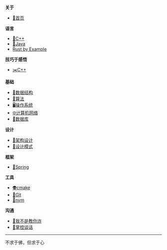 **关于**
- [🦍首页](README.md)

**语言**
- [🚀C++](doc/c++.md)
- [👻Java](doc/java.md)
- [Rust by Example](doc/readbook/Rust_By_Example.md)

**技巧于感悟**
- [✂️C++](doc/c++_skill.md)

**基础**
- [🧱数据结构](doc/data_structure.md)
- [🤞算法](doc/algorithm.md)
- [🖥️操作系统](doc/operating_system.md)
- [🌐计算机网络](doc/network.md)
- [🧳数据库](doc/database.md)

**设计**
- [🦑架构设计](doc/design_architect.md)
- [🤖设计模式](doc/design_pattern.md)

**框架**
- [🥂Spring](doc/spring.md)

**工具**
- [👽cmake](doc/cmake.md)
- [🎪Git](doc/git.md)
- [👝nvm](doc/nvm.md)

**沟通**
- [📖我不是教你诈](doc/readbook/我不是教你诈.md)
- [📔掌控谈话](doc/readbook/掌控谈话.md)

----

不求于佛，但求于心

